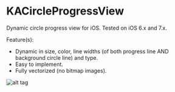 KACircleProgressView
====================

Dynamic circle progress view for iOS. 
Tested on iOS 6.x and 7.x.

Feature(s):
- Dynamic in size, color, line widths (of both progress line AND background circle line) and type.
- Easy to implement.
- Fully vectorized (no bitmap images).

![alt tag](http://thepearapps.com/progressView@2x.png)

